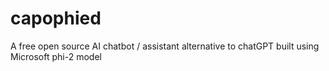 # capophied
A free open source AI chatbot / assistant alternative to chatGPT built using Microsoft phi-2 model

